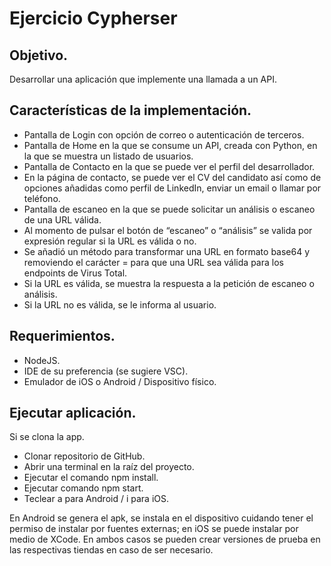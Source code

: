 # Ejercicio Cypherser

## Objetivo.

Desarrollar una aplicación que implemente una llamada a un API.

## Características de la implementación. 

- Pantalla de Login con opción de correo o autenticación de terceros. 
- Pantalla de Home en la que se consume un API, creada con Python, en la que se muestra 
un listado de usuarios. 
- Pantalla de Contacto en la que se puede ver el perfil del desarrollador. 
- En la página de contacto, se puede ver el CV del candidato así como de opciones 
añadidas como perfil de LinkedIn, enviar un email o llamar por teléfono. 
- Pantalla de escaneo en la que se puede solicitar un análisis o escaneo de una URL válida. 
- Al momento de pulsar el botón de “escaneo” o “análisis” se valida por expresión regular si 
la URL es válida o no. 
- Se añadió un método para transformar una URL en formato base64 y removiendo el 
carácter = para que una URL sea válida para los endpoints de Virus Total. 
- Si la URL es válida, se muestra la respuesta a la petición de escaneo o análisis. 
- Si la URL no es válida, se le informa al usuario.

## Requerimientos.

- NodeJS.
- IDE de su preferencia (se sugiere VSC). 
- Emulador de iOS o Android / Dispositivo físico. 

## Ejecutar aplicación.

Si se clona la app. 

- Clonar repositorio de GitHub. 
- Abrir una terminal en la raíz del proyecto. 
- Ejecutar el comando npm install. 
- Ejecutar comando npm start. 
- Teclear a para Android / i para iOS. 

En Android se genera el apk, se instala en el dispositivo cuidando tener el permiso de instalar por 
fuentes externas; en iOS se puede instalar por medio de XCode. En ambos casos se pueden crear 
versiones de prueba en las respectivas tiendas en caso de ser necesario.